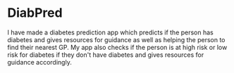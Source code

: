 # DiabPred
I have made a diabetes prediction app which predicts if the person has diabetes and gives resources for guidance as well as helping the person to find their nearest GP. My app also checks if the person is at high risk or low risk for diabetes if they don't have diabetes and gives resources for guidance accordingly.
